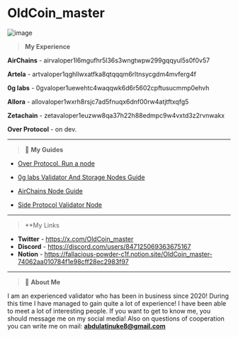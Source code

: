 # OldCoin_master

![image](https://github.com/user-attachments/assets/79e1096c-6332-4c89-a964-c2d34ab5f282)

> **My Experience**

**AirChains** - airvaloper1l6mgufhr5l36s3wngtwpw299gqqyul5s0f0v57

**Artela** - artvaloper1qghllwxatfka8qtqqqm6rltnsycgdm4mvferg4f

**0g labs** - 0gvaloper1uewehtc4waqqwk6d6r5602cpftusucmmp0ehvh

**Allora** - allovaloper1wxrh8rsjc7ad5fnuqx6dnf00rw4atjtftxqfg5

**Zetachain** - zetavaloper1euzww8qa37h22h88edmpc9w4vxtd3z2rvnwakx

**Over Protocol** - on dev.

---

> 📖 **My Guides**

- [Over Protocol. Run a node](https://www.notion.so/Over-Protocol-Run-a-node-114b76f73302804eb471fdae9f8cfa09?pvs=21)

- [0g labs Validator And Storage Nodes Guide](https://www.notion.so/0g-labs-Validator-And-Storage-Nodes-Guide-4fe1aaee4a9e4313aa6928183b287787?pvs=21)

- [AirChains Node Guide](https://www.notion.so/AirChains-Node-Guide-62199e2fd3954316bb13ba31e2fdf5f3?pvs=21)

- [Side Protocol Validator Node](https://www.notion.so/Side-Protocol-Validator-Node-7122c77e478d4b7082cb40e8ff3a9d37?pvs=21)

---

> **My Links

- **Twitter** - https://x.com/OldCoin_master
- **Discord** - https://discord.com/users/847125069363675167
- **Notion** - https://fallacious-powder-c1f.notion.site/OldCoin_master-74062aa010784f1e98cff28ec2983f97
> 

---

> 📢 **About Me**

I am an experienced validator who has been in business since 2020! During this time I have managed to gain quite a lot of experience! I have been able to meet a lot of interesting people. If you want to get to know me, you should message me on my social media! Also on questions of cooperation you can write me on mail: [**abdulatinuke8@gmail.com**](mailto:abdulatinuke8@gmail.com)

